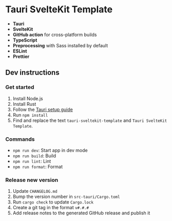 # Tauri SvelteKit Template

- **Tauri**
- **SvelteKit**
- **GitHub action** for cross-platform builds
- **TypeScript**
- **Preprocessing** with Sass installed by default
- **ESLint**
- **Prettier**

## Dev instructions

### Get started

1. Install Node.js
2. Install Rust
3. Follow the [Tauri setup guide](https://tauri.app/v1/guides/getting-started/setup)
4. Run `npm install`
5. Find and replace the text `tauri-sveltekit-template` and `Tauri SvelteKit Template`.

### Commands
- `npm run dev`: Start app in dev mode
- `npm run build`: Build
- `npm run lint`: Lint
- `npm run format`: Format

### Release new version
1. Update `CHANGELOG.md`
2. Bump the version number in `src-tauri/Cargo.toml`
3. Run `cargo check` to update `Cargo.lock`
4. Create a git tag in the format `v#.#.#`
5. Add release notes to the generated GitHub release and publish it
